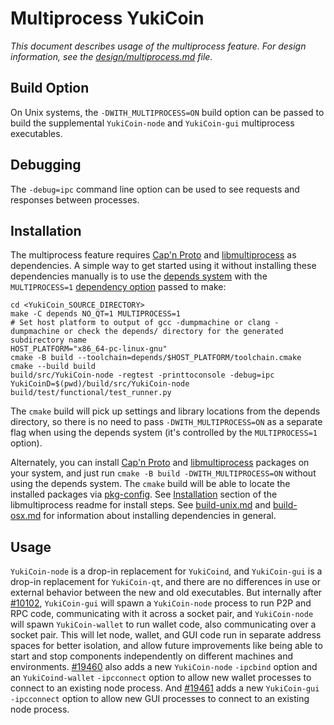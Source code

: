# Multiprocess YukiCoin

_This document describes usage of the multiprocess feature. For design information, see the [design/multiprocess.md](design/multiprocess.md) file._

## Build Option

On Unix systems, the `-DWITH_MULTIPROCESS=ON` build option can be passed to build the supplemental `YukiCoin-node` and `YukiCoin-gui` multiprocess executables.

## Debugging

The `-debug=ipc` command line option can be used to see requests and responses between processes.

## Installation

The multiprocess feature requires [Cap'n Proto](https://capnproto.org/) and [libmultiprocess](https://github.com/chaincodelabs/libmultiprocess) as dependencies. A simple way to get started using it without installing these dependencies manually is to use the [depends system](../depends) with the `MULTIPROCESS=1` [dependency option](../depends#dependency-options) passed to make:

```
cd <YukiCoin_SOURCE_DIRECTORY>
make -C depends NO_QT=1 MULTIPROCESS=1
# Set host platform to output of gcc -dumpmachine or clang -dumpmachine or check the depends/ directory for the generated subdirectory name
HOST_PLATFORM="x86_64-pc-linux-gnu"
cmake -B build --toolchain=depends/$HOST_PLATFORM/toolchain.cmake
cmake --build build
build/src/YukiCoin-node -regtest -printtoconsole -debug=ipc
YukiCoinD=$(pwd)/build/src/YukiCoin-node build/test/functional/test_runner.py
```

The `cmake` build will pick up settings and library locations from the depends directory, so there is no need to pass `-DWITH_MULTIPROCESS=ON` as a separate flag when using the depends system (it's controlled by the `MULTIPROCESS=1` option).

Alternately, you can install [Cap'n Proto](https://capnproto.org/) and [libmultiprocess](https://github.com/chaincodelabs/libmultiprocess) packages on your system, and just run `cmake -B build -DWITH_MULTIPROCESS=ON` without using the depends system. The `cmake` build will be able to locate the installed packages via [pkg-config](https://www.freedesktop.org/wiki/Software/pkg-config/). See [Installation](https://github.com/chaincodelabs/libmultiprocess/blob/master/doc/install.md) section of the libmultiprocess readme for install steps. See [build-unix.md](build-unix.md) and [build-osx.md](build-osx.md) for information about installing dependencies in general.

## Usage

`YukiCoin-node` is a drop-in replacement for `YukiCoind`, and `YukiCoin-gui` is a drop-in replacement for `YukiCoin-qt`, and there are no differences in use or external behavior between the new and old executables. But internally after [#10102](https://github.com/YukiCoin/YukiCoin/pull/10102), `YukiCoin-gui` will spawn a `YukiCoin-node` process to run P2P and RPC code, communicating with it across a socket pair, and `YukiCoin-node` will spawn `YukiCoin-wallet` to run wallet code, also communicating over a socket pair. This will let node, wallet, and GUI code run in separate address spaces for better isolation, and allow future improvements like being able to start and stop components independently on different machines and environments.
[#19460](https://github.com/YukiCoin/YukiCoin/pull/19460) also adds a new `YukiCoin-node` `-ipcbind` option and an `YukiCoind-wallet` `-ipcconnect` option to allow new wallet processes to connect to an existing node process.
And [#19461](https://github.com/YukiCoin/YukiCoin/pull/19461) adds a new `YukiCoin-gui` `-ipcconnect` option to allow new GUI processes to connect to an existing node process.
